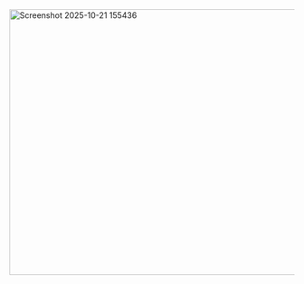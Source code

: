 <img width="1367" height="470" alt="Screenshot 2025-10-21 155436" src="https://github.com/user-attachments/assets/091cde11-b103-4982-ac7e-e150d96c1e12" />

